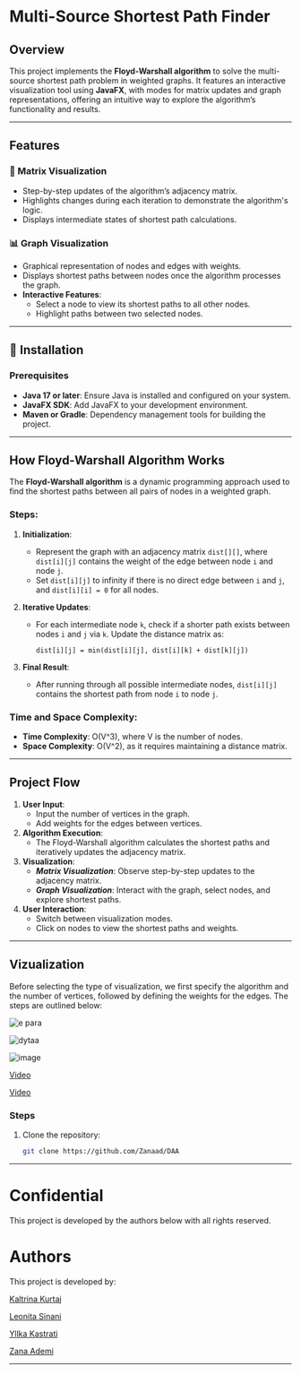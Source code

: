 # Multi-Source Shortest Path Finder

## Overview

This project implements the **Floyd-Warshall algorithm** to solve the multi-source shortest path problem in weighted
graphs. It features an interactive visualization tool using **JavaFX**, with modes for matrix updates and graph
representations, offering an intuitive way to explore the algorithm’s functionality and results.


---
## Features

### 🔢 Matrix Visualization

- Step-by-step updates of the algorithm’s adjacency matrix.
- Highlights changes during each iteration to demonstrate the algorithm's logic.
- Displays intermediate states of shortest path calculations.

### 📊 Graph Visualization

- Graphical representation of nodes and edges with weights.
- Displays shortest paths between nodes once the algorithm processes the graph.
- **Interactive Features**:
    - Select a node to view its shortest paths to all other nodes.
    - Highlight paths between two selected nodes.

---

## 🚀 Installation

### Prerequisites

- **Java 17 or later**: Ensure Java is installed and configured on your system.
- **JavaFX SDK**: Add JavaFX to your development environment.
- **Maven or Gradle**: Dependency management tools for building the project.

---

## How Floyd-Warshall Algorithm Works

The **Floyd-Warshall algorithm** is a dynamic programming approach used to find the shortest paths between all pairs of
nodes in a weighted graph.

### Steps:

1. **Initialization**:
    - Represent the graph with an adjacency matrix `dist[][]`, where `dist[i][j]` contains the weight of the edge
      between node `i` and node `j`.
    - Set `dist[i][j]` to infinity if there is no direct edge between `i` and `j`, and `dist[i][i] = 0` for all nodes.

2. **Iterative Updates**:
    - For each intermediate node `k`, check if a shorter path exists between nodes `i` and `j` via `k`. Update the
      distance matrix as:
      ```plaintext
      dist[i][j] = min(dist[i][j], dist[i][k] + dist[k][j])
      ```

3. **Final Result**:
    - After running through all possible intermediate nodes, `dist[i][j]` contains the shortest path from node `i` to
      node `j`.

### Time and Space Complexity:

- **Time Complexity**: O(V^3), where V is the number of nodes.
- **Space Complexity**: O(V^2), as it requires maintaining a distance matrix.


---

## Project Flow

1. **User Input**:
    - Input the number of vertices in the graph.
    - Add weights for the edges between vertices.
2. **Algorithm Execution**:
    - The Floyd-Warshall algorithm calculates the shortest paths and iteratively updates the adjacency matrix.
3. **Visualization**:
    - ***Matrix Visualization***: Observe step-by-step updates to the adjacency matrix.
    - ***Graph Visualization***: Interact with the graph, select nodes, and explore shortest paths.
4. **User Interaction**:
    - Switch between visualization modes.
    - Click on nodes to view the shortest paths and weights.

---

## Vizualization

Before selecting the type of visualization, we first specify the algorithm and the number of vertices, followed by defining the weights for the edges. 
The steps are outlined below:


![e para](https://github.com/user-attachments/assets/706bf341-4cfa-458a-9968-3728fcb45033)

![dytaa](https://github.com/user-attachments/assets/90d4cac8-f471-474d-920a-6f254b23bc68)

![image](https://github.com/user-attachments/assets/03addefd-bd43-4abf-b25f-0051c3ae3970)






[Video](https://github.com/user-attachments/assets/ed449e40-4e76-48d8-9d3b-cbaa2dbb73a7)



[Video](https://github.com/user-attachments/assets/8332a301-f624-4d9b-a094-e65ac31b19f5)



### Steps

1. Clone the repository:
   ```bash
   git clone https://github.com/Zanaad/DAA

---


# Confidential

This project is developed by the authors below with all rights reserved.


# Authors

This project is developed by:

[Kaltrina Kurtaj](https://github.com/kaltrinakurtaj)

[Leonita Sinani](https://github.com/leonitaas)

[Yllka Kastrati](https://github.com/Yllka5)

[Zana Ademi](https://github.com/Zanaad)

---


